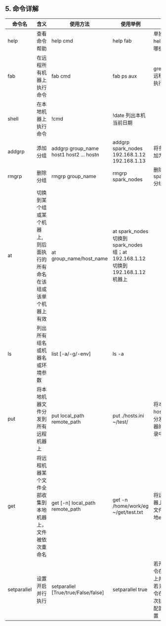 ## 5. 命令详解


| 命令名 | 含义 |  使用方法| 使用举例 | 备注 |
| ------ | ------ | ------ | ----- | ------|
|help| 查看命令帮助 | help cmd | help fab | 单独使用help, 查看有哪些命令 |
|fab| 在远程所有机器上执行命令 | fab cmd | fab ps aux | grep spark 远程所有机器执行ps aux | grep spark命令|  |
|shell| 在本地机器上执行命令 | !cmd |  !date 列出本机当前日期|  |
|addgrp| 添加分组 | addgrp group_name host1 host2 ... hostn | addgrp spark_nodes 192.168.1.12 192.168.1.13 | 将多个机器添加为一个分组 |
|rmgrp| 删除分组 | rmgrp group_name | rmgrp spark_nodes | 删除spark_nodes分组 |
|at| 切换到某个组或某个机器上, 则后面执行的所有命名在该组或该单个机器上有效 | at group_name/host_name | at spark_nodes 切换到spark_nodes组；at 192.168.1.12 切换到192.168.1.12机器上|  |
|ls| 列出所有组名或机器名或环境参数 | list [-a/-g/-env] | ls -a |  |
|put| 将本地机器文件分发到所有远程机器上 | put local_path remote_path | put ./hosts.ini ~/test/ | 将本地hosts.ini文件分发到远程机器的~/test目录中 |
|get| 将远程机器某个文件全部收集到本地机器上，文件被依次重命名 | get [-n] local_path remote_path | get -n /home/work/eg ~/get/test.txt | 将远程每个机器上test.txt文件收集到本地eg目录 |
|setparallel| 设置开启并行执行| setparallel [True/true/False/false] | setparallel true | 若开启，则命令在所有机器上并行执行；若关闭，则命令在机器上依次执行；可在配置文件中设置 |

